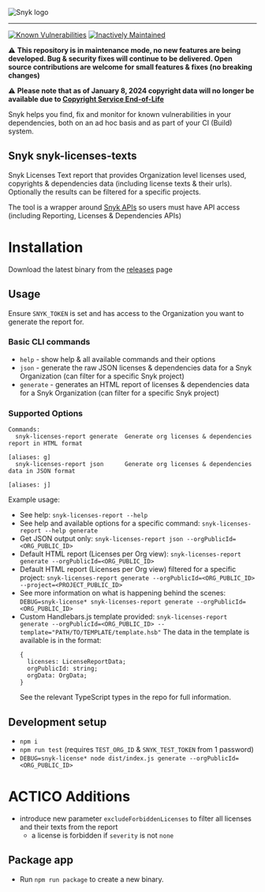 ![Snyk logo](https://snyk.io/style/asset/logo/snyk-print.svg)

***

[![Known Vulnerabilities](https://snyk.io/test/github/snyk-tech-services/snyk-licenses-texts/badge.svg)](https://snyk.io/test/github/snyk-tech-services/snyk-licenses-texts)
[![Inactively Maintained](https://img.shields.io/badge/Maintenance%20Level-Inactively%20Maintained-yellowgreen.svg)](https://gist.github.com/cheerfulstoic/d107229326a01ff0f333a1d3476e068d)


:warning: **This repository is in maintenance mode, no new features are being developed. Bug & security fixes will continue to be delivered. Open source contributions are welcome for small features & fixes (no breaking changes)**

:warning: **Please note that as of January 8, 2024 copyright data will no longer be available due to [Copyright Service End-of-Life](https://updates.snyk.io/snyk-open-source-upcoming-end-of-life-notice-for-copyright-service-effective-january-8-2024-280362)**

Snyk helps you find, fix and monitor for known vulnerabilities in your dependencies, both on an ad hoc basis and as part of your CI (Build) system.

## Snyk snyk-licenses-texts
Snyk Licenses Text report that provides Organization level licenses used, copyrights & dependencies data (including license texts & their urls). Optionally the results can be filtered for a specific projects.

The tool is a wrapper around [Snyk APIs](https://snyk.docs.apiary.io/) so users must have API access (including Reporting, Licenses & Dependencies APIs)

# Installation
Download the latest binary from the [releases](https://github.com/snyk-tech-services/snyk-licenses-texts/releases) page
## Usage
Ensure `SNYK_TOKEN` is set and has access to the Organization you want to generate the report for.

### Basic CLI commands
- `help` - show help & all available commands and their options
- `json` - generate the raw JSON licenses & dependencies data for a Snyk Organization (can filter for a specific Snyk project)
- `generate` - generates an HTML report of licenses & dependencies data for a Snyk Organization (can filter for a specific Snyk project)

### Supported Options
```
Commands:
  snyk-licenses-report generate  Generate org licenses & dependencies report in HTML format
                                                                    [aliases: g]
  snyk-licenses-report json      Generate org licenses & dependencies data in JSON format
                                                                    [aliases: j]

```
Example usage:
- See help: `snyk-licenses-report --help`
- See help and available options for a specific command: `snyk-licenses-report --help generate`
- Get JSON output only:  `snyk-licenses-report json --orgPublicId=<ORG_PUBLIC_ID>`
- Default HTML report (Licenses per Org view):  `snyk-licenses-report generate --orgPublicId=<ORG_PUBLIC_ID>`
- Default HTML report (Licenses per Org view) filtered for a specific project:  `snyk-licenses-report generate --orgPublicId=<ORG_PUBLIC_ID> --project=<PROJECT_PUBLIC_ID>`
- See more information on what is happening behind the scenes: `DEBUG=snyk-license* snyk-licenses-report generate --orgPublicId=<ORG_PUBLIC_ID>`
- Custom Handlebars.js template provided:
  `snyk-licenses-report generate --orgPublicId=<ORG_PUBLIC_ID> --template="PATH/TO/TEMPLATE/template.hsb"`
  The data in the template is available is in the format:
  ```
  {
    licenses: LicenseReportData;
    orgPublicId: string;
    orgData: OrgData;
  }
  ```
  See the relevant TypeScript types in the repo for full information.

## Development setup
- `npm i`
- `npm run test` (requires `TEST_ORG_ID` & `SNYK_TEST_TOKEN` from 1 password)
- `DEBUG=snyk-license* node dist/index.js generate --orgPublicId=<ORG_PUBLIC_ID>`

# ACTICO Additions
- introduce new parameter `excludeForbiddenLicenses` to filter all licenses and their texts from the report
  - a license is forbidden if `severity` is not `none`

## Package app
- Run `npm run package` to create a new binary.